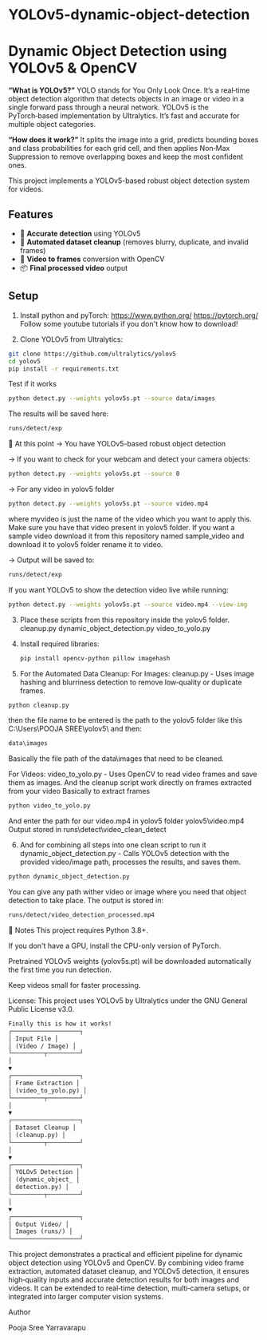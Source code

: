 ﻿# YOLOv5-dynamic-object-detection

# Dynamic Object Detection using YOLOv5 & OpenCV

**“What is YOLOv5?”**
YOLO stands for You Only Look Once. It’s a real‑time object detection algorithm that detects objects in an image or video in a single forward pass through a neural network. YOLOv5 is the PyTorch‑based implementation by Ultralytics. It’s fast and accurate for multiple object categories.

**“How does it work?”**
It splits the image into a grid, predicts bounding boxes and class probabilities for each grid cell, and then applies Non‑Max Suppression to remove overlapping boxes and keep the most confident ones.

This project implements a YOLOv5-based robust object detection system for videos.

## Features
- 🎯 **Accurate detection** using YOLOv5
- 🧹 **Automated dataset cleanup** (removes blurry, duplicate, and invalid frames)
- 🎥 **Video to frames** conversion with OpenCV
- 📦 **Final processed video** output

## Setup
1. Install python and pyTorch:
https://www.python.org/
https://pytorch.org/
Follow some youtube tutorials if you don't know how to download!


2. Clone YOLOv5 from Ultralytics:
```bash
git clone https://github.com/ultralytics/yolov5
cd yolov5
pip install -r requirements.txt
```
Test if it works
```bash
python detect.py --weights yolov5s.pt --source data/images
```
The results will be saved here:
```bash
runs/detect/exp
```
📌 At this point → You have YOLOv5-based robust object detection

-> If you want to check for your webcam and detect your camera objects:
  ```bash
  python detect.py --weights yolov5s.pt --source 0
  ```
-> For any video in yolov5 folder
  ```bash
  python detect.py --weights yolov5s.pt --source video.mp4
  ```
where myvideo is just the name of the video which you want to apply this. Make sure you have that video present in yolov5 folder.
If you want a sample video download it from this repository named sample_video and download it to yolov5 folder rename it to video.

-> Output will be saved to:
```bash
runs/detect/exp
```

If you want YOLOv5 to show the detection video live while running:
```bash
python detect.py --weights yolov5s.pt --source video.mp4 --view-img
```


3. Place these scripts from this repository inside the yolov5 folder.
     cleanup.py
     dynamic_object_detection.py
     video_to_yolo.py


4. Install required libraries:
   ```bash  
   pip install opencv-python pillow imagehash
   ```

5. For the Automated Data Cleanup:
  For Images:
  cleanup.py - Uses image hashing and blurriness detection to remove low‑quality or duplicate frames.
  ```bash
  python cleanup.py
  ```
  then the file name to be entered is the path to the yolov5 folder like this C:\Users\POOJA SREE\yolov5\ and then:
  ```bash
  data\images
  ```
  Basically the file path of the data\images that need to be cleaned.

  For Videos:
  video_to_yolo.py - Uses OpenCV to read video frames and save them as images.
  And the cleanup script work directly on frames extracted from your video
  Basically to extract frames
  ```bash
  python video_to_yolo.py
  ```
  And enter the path for our video.mp4 in yolov5 folder yolov5\video.mp4
  Output stored in runs\detect\video_clean_detect


6. And for combining all steps into one clean script to run it
   dynamic_object_detection.py - Calls YOLOv5 detection with the provided video/image path, processes the results, and saves them.
  ```bash
  python dynamic_object_detection.py
  ```
  You can give any path wither video or image where you need that object detection to take place.
  The output is stored in:
  ```bash
  runs/detect/video_detection_processed.mp4
  ```


📌 Notes
This project requires Python 3.8+.

If you don't have a GPU, install the CPU-only version of PyTorch.

Pretrained YOLOv5 weights (yolov5s.pt) will be downloaded automatically the first time you run detection.

Keep videos small for faster processing.


License:
This project uses YOLOv5 by Ultralytics under the GNU General Public License v3.0.

```markdown
Finally this is how it works!
┌───────────────────┐
│ Input File │
│ (Video / Image) │
└─────────┬─────────┘
│
▼
┌───────────────────┐
│ Frame Extraction │
│ (video_to_yolo.py) │
└─────────┬─────────┘
│
▼
┌───────────────────┐
│ Dataset Cleanup │
│ (cleanup.py) │
└─────────┬─────────┘
│
▼
┌───────────────────┐
│ YOLOv5 Detection │
│ (dynamic_object_ │
│ detection.py) │
└─────────┬─────────┘
│
▼
┌───────────────────┐
│ Output Video/ │
│ Images (runs/) │
└───────────────────┘

```

This project demonstrates a practical and efficient pipeline for dynamic object detection using YOLOv5 and OpenCV.
By combining video frame extraction, automated dataset cleanup, and YOLOv5 detection, it ensures high‑quality inputs and accurate detection results for both images and videos.
It can be extended to real‑time detection, multi‑camera setups, or integrated into larger computer vision systems.


Author

Pooja Sree Yarravarapu



